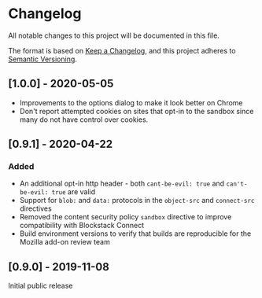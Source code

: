 # Changelog
All notable changes to this project will be documented in this file.

The format is based on [Keep a Changelog](https://keepachangelog.com/en/1.0.0/),
and this project adheres to [Semantic Versioning](https://semver.org/spec/v2.0.0.html).

## [1.0.0] - 2020-05-05
 - Improvements to the options dialog to make it look better on Chrome
 - Don't report attempted cookies on sites that opt-in to the sandbox since many do not have control over cookies. 

## [0.9.1] - 2020-04-22

### Added
 - An additional opt-in http header - both `cant-be-evil: true` and `can't-be-evil: true` are valid
 - Support for `blob:` and `data:` protocols in the `object-src` and `connect-src` directives
 - Removed the content security policy `sandbox` directive to improve compatibility with Blockstack Connect
 - Build environment versions to verify that builds are reproducible for the Mozilla add-on review team

## [0.9.0] - 2019-11-08

Initial public release